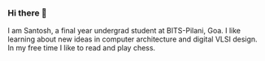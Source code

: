 ### Hi there 👋

<!--
**SantoshSrivatsan24/SantoshSrivatsan24** is a ✨ _special_ ✨ repository because its `README.md` (this file) appears on your GitHub profile. -->

I am Santosh, a final year undergrad student at BITS-Pilani, Goa. I like learning about new ideas in computer architecture and digital VLSI design. 
In my free time I like to read and play chess. 



